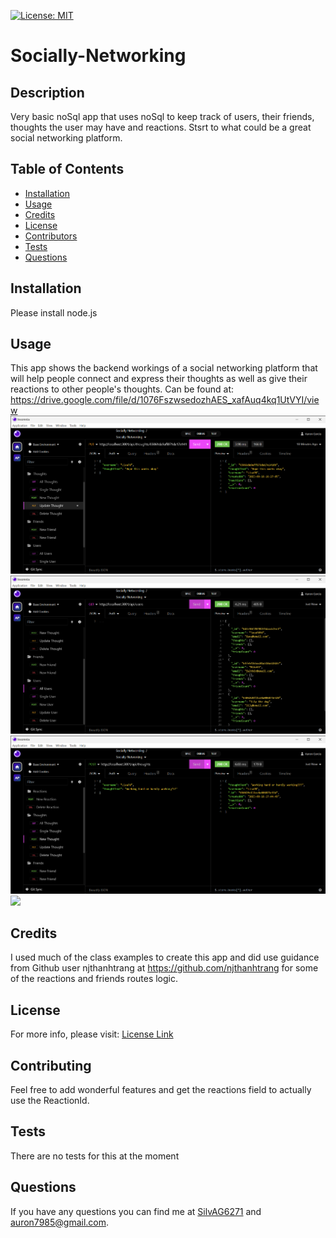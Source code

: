 
  [![License: MIT](https://img.shields.io/badge/License-MIT-yellow.svg)](https://opensource.org/licenses/MIT)

# Socially-Networking


## Description
Very basic noSql app that uses noSql to keep track of users, their friends, thoughts the user may have and reactions. Stsrt to what could be a great social networking platform. 

## Table of Contents
- [Installation](#Installation)
- [Usage](#Usage)
- [Credits](#Credits)
- [License](#License)
- [Contributors](#Contributing)
- [Tests](#Tests)
- [Questions](#Questions)

## Installation
Please install node.js 
  
## Usage 
This app shows the backend workings of a social networking platform that will help people connect and express their thoughts as well as give their reactions to other people's thoughts.
Can be found at: https://drive.google.com/file/d/1076FszwsedozhAES_xafAuq4kq1UtVYI/view
![picture the Put route for Thought ](media/UpdateThought.png)
![picture of Get all route for users](media/GetRouteUsersSocialN.png)
![picture of Post route for Thought ](media/SociallyNetworkingPostThought.png)
![](media/SociallyNetworking.gif)



## Credits
I used much of the class examples to create this app and did use guidance from Github user njthanhtrang at https://github.com/njthanhtrang for some of the reactions and friends routes logic.


## License 
For more info, please visit: [License Link](https://opensource.org/licenses/MIT)


## Contributing
Feel free to add wonderful features and get the reactions field to actually use the ReactionId. 

## Tests 
There are no tests for this at the moment

## Questions 
If you have any questions you can find me at [SilvAG6271](https://github.com/SilvAG6271) and <a href="mailto:auron7985@gmail.com">auron7985@gmail.com</a>.
